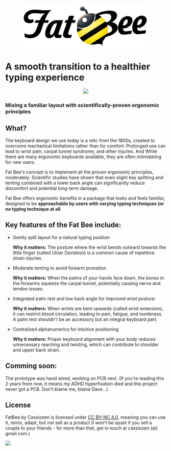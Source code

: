 <p align="center" width="100%">
<img src="./fatbee_logo.png" alt="FatBee Keyboard" width="400"/>
</p>

# A smooth transition to a healthier typing experience

<p align="center" width="100%">
<img src="./fatbee.png" width="940" />
</p>

### Mixing a familiar layout with scientifically-proven ergonomic principles


## What?

The keyboard design we use today is a relic from the 1800s, created to overcome mechanical limitations rather than for comfort: Prolonged use can lead to wrist pain, carpal tunnel syndrome, and other injuries.
And While there are many ergonomic keyboards available, they are often intimidating for new users.

Fat Bee's concept is to implement all the proven ergonomic principles, moderately: Scientific studies have shown that even slight key splitting and tenting combined with a lower back angle can significantly reduce discomfort and potential long-term damage.

Fat Bee offers ergonomic benefits in a package that looks and feels familiar, designed to be **approachable by users with varying typing techniques (or no typing technique at all**.

## Key features of the Fat Bee include:

- Gently split layout for a natural typing position
  
  **Why it matters:** The posture where the wrist bends outward towards the little finger (called Ulnar Deviation) is a common cause of repetitive strain injuries.

- Moderate tenting to avoid forearm pronation
  
  **Why it matters:** When the palms of your hands face down, the bones in the forearms squeeze the carpal tunnel, potentially causing nerve and tendon issues.

- Integrated palm rest and low back angle for improved wrist posture:
  
  **Why it matters:** When wrists are bent upwards (called wrist extension), it can restrict blood circulation, leading to pain, fatigue, and numbness. A palm rest shouldn't be an accessory but an integral keyboard part.

- Centralized alphanumerics for intuitive positioning
  
  **Why it matters:** Proper keyboard alignment with your body reduces unnecessary reaching and twisting, which can contribute to shoulder and upper back strain.


## Comming soon:

The prototype was hand wired, working on PCB next.
(If you're reading this 2 years from now, it means my ADHD hyperfixation died and this project never got a PCB. Don't blame me, blame Dave...)

## License

FatBee by Cassiozen is licensed under <a href="https://creativecommons.org/licenses/by-nc/4.0/?ref=chooser-v1" target="_blank" rel="license noopener noreferrer" style="display:inline-block;">CC BY-NC 4.0</a>, meaning you can use it, remix, adapt, but not sell as a product (I won't be upset if you sell a couple to your friends - for more than that, get in touch at cassiozen (at) gmail com.)

<img src="https://mirrors.creativecommons.org/presskit/buttons/88x31/png/by-nc.png" height="30">

